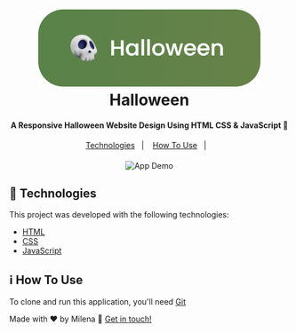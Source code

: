<h1 align="center">
    <img alt="Halloween" src="assets/img_readme/Halloween.png" style="width: 400px" />
    <br>
    Halloween
</h1>

<h4 align="center">
  A Responsive Halloween Website Design Using HTML CSS & JavaScript 🎃
</h4>

<p align="center" style="margin-bottom:20px">
  <a href="#rocket-technologies">Technologies</a>&nbsp;&nbsp;&nbsp;|&nbsp;&nbsp;&nbsp;
  <a href="#information_source-how-to-use">How To Use</a>&nbsp;&nbsp;&nbsp;|&nbsp;&nbsp;&nbsp;
</p>

<p align="center">
  <img alt="App Demo" src="assets/img_readme/app-gif.gif" style="width: 860px">
</p>

## :rocket: Technologies

This project was developed with the following technologies:

- [HTML](https://developer.mozilla.org/pt-BR/docs/Web/HTML)
- [CSS](https://developer.mozilla.org/pt-BR/docs/Web/CSS)
- [JavaScript](https://developer.mozilla.org/pt-BR/docs/Web/JavaScript)

## :information_source: How To Use

To clone and run this application, you'll need [Git](https://git-scm.com)

Made with ♥ by Milena :wave: [Get in touch!](https://www.linkedin.com/in/milena-freire-472390217/)
